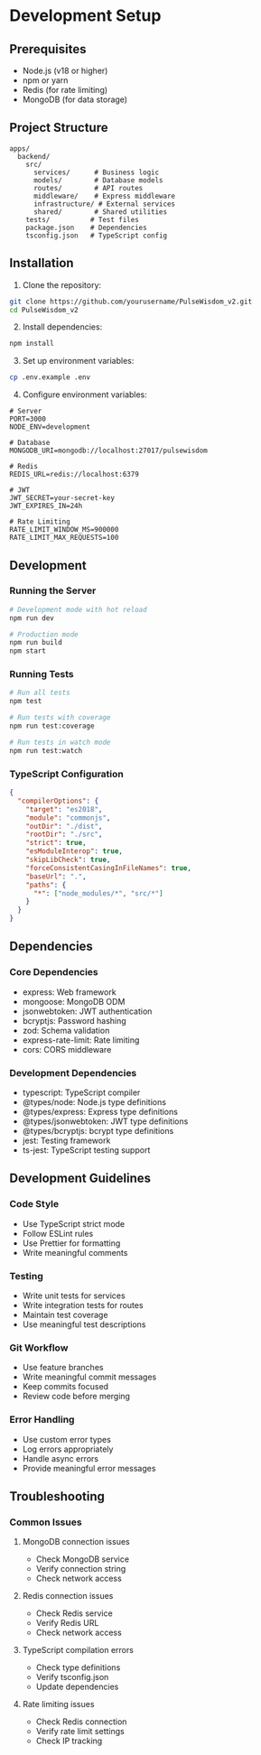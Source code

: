 # Development Setup

## Prerequisites
- Node.js (v18 or higher)
- npm or yarn
- Redis (for rate limiting)
- MongoDB (for data storage)

## Project Structure
```
apps/
  backend/
    src/
      services/      # Business logic
      models/        # Database models
      routes/        # API routes
      middleware/    # Express middleware
      infrastructure/ # External services
      shared/        # Shared utilities
    tests/          # Test files
    package.json    # Dependencies
    tsconfig.json   # TypeScript config
```

## Installation

1. Clone the repository:
```bash
git clone https://github.com/yourusername/PulseWisdom_v2.git
cd PulseWisdom_v2
```

2. Install dependencies:
```bash
npm install
```

3. Set up environment variables:
```bash
cp .env.example .env
```

4. Configure environment variables:
```env
# Server
PORT=3000
NODE_ENV=development

# Database
MONGODB_URI=mongodb://localhost:27017/pulsewisdom

# Redis
REDIS_URL=redis://localhost:6379

# JWT
JWT_SECRET=your-secret-key
JWT_EXPIRES_IN=24h

# Rate Limiting
RATE_LIMIT_WINDOW_MS=900000
RATE_LIMIT_MAX_REQUESTS=100
```

## Development

### Running the Server
```bash
# Development mode with hot reload
npm run dev

# Production mode
npm run build
npm start
```

### Running Tests
```bash
# Run all tests
npm test

# Run tests with coverage
npm run test:coverage

# Run tests in watch mode
npm run test:watch
```

### TypeScript Configuration
```json
{
  "compilerOptions": {
    "target": "es2018",
    "module": "commonjs",
    "outDir": "./dist",
    "rootDir": "./src",
    "strict": true,
    "esModuleInterop": true,
    "skipLibCheck": true,
    "forceConsistentCasingInFileNames": true,
    "baseUrl": ".",
    "paths": {
      "*": ["node_modules/*", "src/*"]
    }
  }
}
```

## Dependencies

### Core Dependencies
- express: Web framework
- mongoose: MongoDB ODM
- jsonwebtoken: JWT authentication
- bcryptjs: Password hashing
- zod: Schema validation
- express-rate-limit: Rate limiting
- cors: CORS middleware

### Development Dependencies
- typescript: TypeScript compiler
- @types/node: Node.js type definitions
- @types/express: Express type definitions
- @types/jsonwebtoken: JWT type definitions
- @types/bcryptjs: bcrypt type definitions
- jest: Testing framework
- ts-jest: TypeScript testing support

## Development Guidelines

### Code Style
- Use TypeScript strict mode
- Follow ESLint rules
- Use Prettier for formatting
- Write meaningful comments

### Testing
- Write unit tests for services
- Write integration tests for routes
- Maintain test coverage
- Use meaningful test descriptions

### Git Workflow
- Use feature branches
- Write meaningful commit messages
- Keep commits focused
- Review code before merging

### Error Handling
- Use custom error types
- Log errors appropriately
- Handle async errors
- Provide meaningful error messages

## Troubleshooting

### Common Issues
1. MongoDB connection issues
   - Check MongoDB service
   - Verify connection string
   - Check network access

2. Redis connection issues
   - Check Redis service
   - Verify Redis URL
   - Check network access

3. TypeScript compilation errors
   - Check type definitions
   - Verify tsconfig.json
   - Update dependencies

4. Rate limiting issues
   - Check Redis connection
   - Verify rate limit settings
   - Check IP tracking 